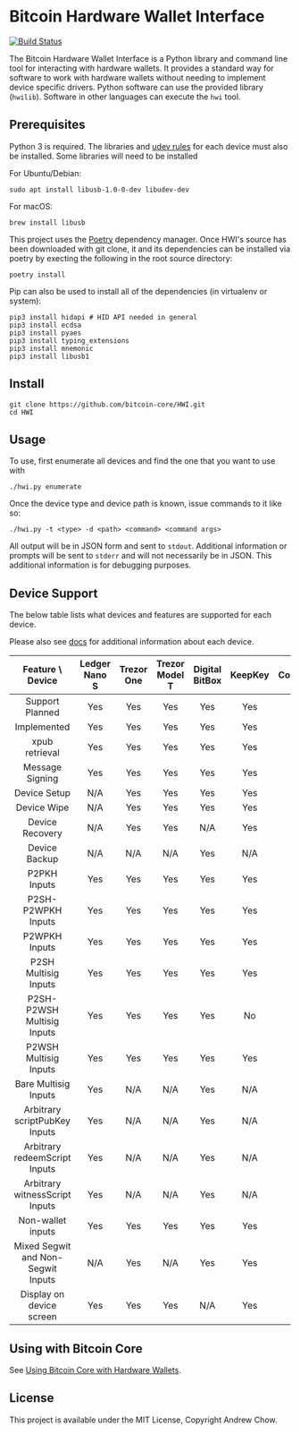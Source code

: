 # Bitcoin Hardware Wallet Interface

[![Build Status](https://travis-ci.org/bitcoin-core/HWI.svg?branch=master)](https://travis-ci.org/bitcoin-core/HWI)

The Bitcoin Hardware Wallet Interface is a Python library and command line tool for interacting with hardware wallets.
It provides a standard way for software to work with hardware wallets without needing to implement device specific drivers.
Python software can use the provided library (`hwilib`). Software in other languages can execute the `hwi` tool.

## Prerequisites

Python 3 is required. The libraries and [udev rules](udev/README.md) for each device must also be installed. Some libraries will need to be installed

For Ubuntu/Debian:
```
sudo apt install libusb-1.0-0-dev libudev-dev
```

For macOS:
```
brew install libusb
```

This project uses the [Poetry](https://github.com/sdispater/poetry) dependency manager.
Once HWI's source has been downloaded with git clone, it and its dependencies can be installed via poetry by execting the following in the root source directory:

```
poetry install
```

Pip can also be used to install all of the dependencies (in virtualenv or system):

```
pip3 install hidapi # HID API needed in general
pip3 install ecdsa
pip3 install pyaes
pip3 install typing_extensions
pip3 install mnemonic
pip3 install libusb1
```
## Install

```
git clone https://github.com/bitcoin-core/HWI.git
cd HWI
```

## Usage

To use, first enumerate all devices and find the one that you want to use with

```
./hwi.py enumerate
```

Once the device type and device path is known, issue commands to it like so:

```
./hwi.py -t <type> -d <path> <command> <command args>
```

All output will be in JSON form and sent to `stdout`.
Additional information or prompts will be sent to `stderr` and will not necessarily be in JSON.
This additional information is for debugging purposes.

## Device Support

The below table lists what devices and features are supported for each device.

Please also see [docs](docs/) for additional information about each device.

| Feature \ Device | Ledger Nano S | Trezor One | Trezor Model T | Digital BitBox | KeepKey | Coldcard |
|:---:|:---:|:---:|:---:|:---:|:---:|:---:|
| Support Planned | Yes | Yes | Yes | Yes | Yes | Yes |
| Implemented | Yes | Yes | Yes | Yes | Yes | Yes |
| xpub retrieval | Yes | Yes | Yes | Yes | Yes | Yes |
| Message Signing | Yes | Yes | Yes | Yes | Yes | Yes |
| Device Setup | N/A | Yes | Yes | Yes | Yes | N/A |
| Device Wipe | N/A | Yes | Yes | Yes | Yes | N/A |
| Device Recovery | N/A | Yes | Yes | N/A | Yes | N/A |
| Device Backup | N/A | N/A | N/A | Yes | N/A | Yes |
| P2PKH Inputs | Yes | Yes | Yes | Yes | Yes | Yes |
| P2SH-P2WPKH Inputs | Yes | Yes | Yes | Yes | Yes | Yes |
| P2WPKH Inputs | Yes | Yes | Yes | Yes | Yes | Yes |
| P2SH Multisig Inputs | Yes | Yes | Yes | Yes | Yes | Yes |
| P2SH-P2WSH Multisig Inputs | Yes | Yes | Yes | Yes | No | Yes |
| P2WSH Multisig Inputs | Yes | Yes | Yes | Yes | Yes | Yes |
| Bare Multisig Inputs | Yes | N/A | N/A | Yes | N/A | N/A |
| Arbitrary scriptPubKey Inputs | Yes | N/A | N/A | Yes | N/A | N/A |
| Arbitrary redeemScript Inputs | Yes | N/A | N/A | Yes | N/A | N/A |
| Arbitrary witnessScript Inputs | Yes | N/A | N/A | Yes | N/A | N/A |
| Non-wallet inputs | Yes | Yes | Yes | Yes | Yes | Yes |
| Mixed Segwit and Non-Segwit Inputs | N/A | Yes | N/A | Yes | Yes | Yes |
| Display on device screen | Yes | Yes | Yes | N/A | Yes | Yes |

## Using with Bitcoin Core

See [Using Bitcoin Core with Hardware Wallets](docs/bitcoin-core-usage.md).

## License

This project is available under the MIT License, Copyright Andrew Chow.
